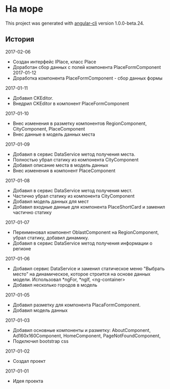 # На море

This project was generated with [angular-cli](https://github.com/angular/angular-cli) version 1.0.0-beta.24.

## История
2017-02-06
  * Создан интерфейс IPlace, класс Place
  * Доработан сбор данных с полей компонента PlaceFormComponent
2017-01-12
  * Доработка компонента PlaceFormComponent - сбор данных формы

2017-01-11
  * Добавил CKEditor.
  * Внедрил CKEditor в компонент PlaceFormComponent

2017-01-10
  * Внес изменения в разметку компонентов RegionComponent, CityComponent, PlaceComponent
  * Внес данные в модель данных места

2017-01-09
  * Добавил в сервис DataService метод получения места.
  * Полностью убрал статику из компонента CityComponent
  * Добавил описание места в модель данных
  * Внес изменения в компонент PlaceComponent

2017-01-08
  * Добавил в сервис DataService метод получения мест.
  * Частично убрал статику из компонента CityComponent
  * Добавил модель данных для мест
  * Добавил входные данные для компонента PlaceShortCard и заменил частично статику

2017-01-07
  * Переименовал компонент OblastComponent на RegionComponent, убрал статику, добавил динамику.
  * Добавил в сервис DataService метод получения информации о регионе

2017-01-06
  * Добавил сервис DataService и заменил статическое меню "Выбрать место" на динамическое, 
    которое строится на основе данных модели. Использовал *ngFor, *ngIf, &lt;ng-container&gt; 
  * Добавил несколько городов в модель

2017-01-05 
  * Добавил разметку для компонента PlacaFormComponent.
  * Добавил модель данных

2017-01-03
  * Добавил основные компоненты и разметку: AboutComponent, Ad160x160Component, HomeComponent, PageNotFoundComponent, 
  * Подключил bootstrap css

2017-01-02
  * Создал проект

2017-01-01
  * Идея проекта

